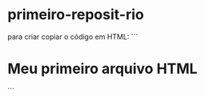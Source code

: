 # primeiro-reposit-rio

para criar copiar o código em HTML:
 ´´´
  <html>
  <h1>Meu primeiro arquivo HTML</h1>
  </html>
 ´´´
